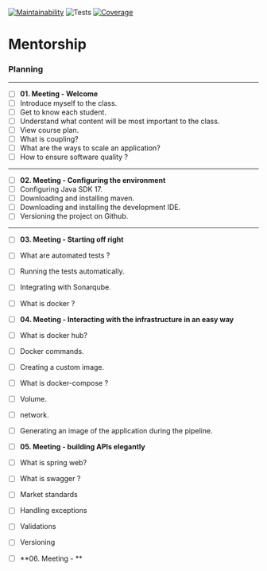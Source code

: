 [![Maintainability](https://sonarcloud.io/api/project_badges/measure?project=wesley-ramos_mentorship&metric=sqale_rating)](https://sonarcloud.io/summary/new_code?id=wesley-ramos_mentorship) ![Tests](https://github.com/wesley-ramos/mentorship/workflows/Tests/badge.svg) [![Coverage](https://sonarcloud.io/api/project_badges/measure?project=wesley-ramos_mentorship&metric=coverage)](https://sonarcloud.io/summary/new_code?id=wesley-ramos_mentorship)

# Mentorship


### Planning

***
- [ ] **01. Meeting - Welcome**
- [ ] Introduce myself to the class.
- [ ] Get to know each student.
- [ ] Understand what content will be most important to the class.
- [ ] View course plan.
- [ ] What is coupling?
- [ ] What are the ways to scale an application?
- [ ] How to ensure software quality ?

***
- [ ] **02. Meeting - Configuring the environment**
- [ ] Configuring Java SDK 17.
- [ ] Downloading and installing maven.
- [ ] Downloading and installing the development IDE.
- [ ] Versioning the project on Github.

***
- [ ] **03. Meeting - Starting off right**
- [ ] What are automated tests ?
- [ ] Running the tests automatically.
- [ ] Integrating with Sonarqube.
- [ ] What is docker ?

- [ ] **04. Meeting - Interacting with the infrastructure in an easy way**
- [ ] What is docker hub?
- [ ] Docker commands.
- [ ] Creating a custom image.
- [ ] What is docker-compose ?
- [ ] Volume.
- [ ] network.
- [ ] Generating an image of the application during the pipeline.

- [ ] **05. Meeting - building APIs elegantly**
- [ ] What is spring web?
- [ ] What is swagger ?
- [ ] Market standards
- [ ] Handling exceptions
- [ ] Validations
- [ ] Versioning

- [ ] **06. Meeting - **
